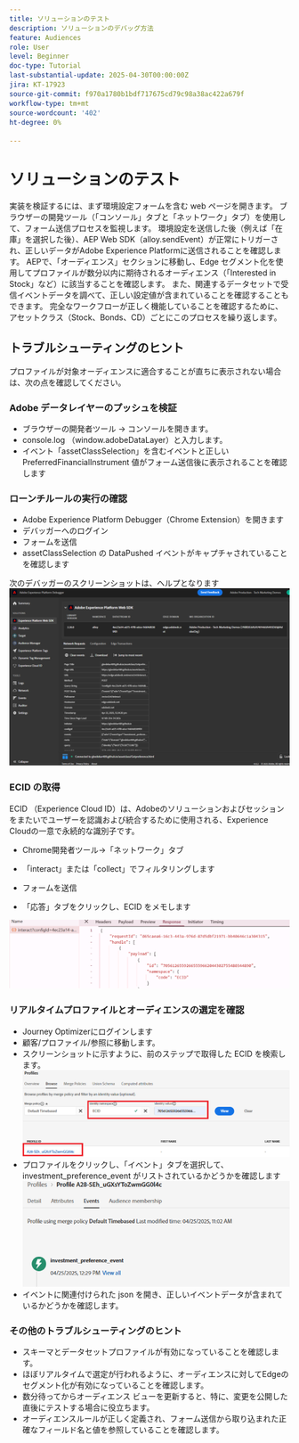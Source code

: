 ```yaml
---
title: ソリューションのテスト
description: ソリューションのデバッグ方法
feature: Audiences
role: User
level: Beginner
doc-type: Tutorial
last-substantial-update: 2025-04-30T00:00:00Z
jira: KT-17923
source-git-commit: f970a1780b1bdf717675cd79c98a38ac422a679f
workflow-type: tm+mt
source-wordcount: '402'
ht-degree: 0%

---
```


# ソリューションのテスト

実装を検証するには、まず環境設定フォームを含む web ページを開きます。 ブラウザーの開発ツール（「コンソール」タブと「ネットワーク」タブ）を使用して、フォーム送信プロセスを監視します。 環境設定を送信した後（例えば「在庫」を選択した後）、AEP Web SDK（alloy.sendEvent）が正常にトリガーされ、正しいデータがAdobe Experience Platformに送信されることを確認します。 AEPで、「オーディエンス」セクションに移動し、Edge セグメント化を使用してプロファイルが数分以内に期待されるオーディエンス（「Interested in Stock」など）に該当することを確認します。 また、関連するデータセットで受信イベントデータを調べて、正しい設定値が含まれていることを確認することもできます。 完全なワークフローが正しく機能していることを確認するために、アセットクラス（Stock、Bonds、CD）ごとにこのプロセスを繰り返します。

## トラブルシューティングのヒント

プロファイルが対象オーディエンスに適合することが直ちに表示されない場合は、次の点を確認してください。


### Adobe データレイヤーのプッシュを検証

* ブラウザーの開発者ツール → コンソールを開きます。
* console.log （window.adobeDataLayer）と入力します。
* イベント「assetClassSelection」を含むイベントと正しい PreferredFinancialInstrument 値がフォーム送信後に表示されることを確認します

### ローンチルールの実行の確認

* Adobe Experience Platform Debugger（Chrome Extension）を開きます
* デバッガーへのログイン
* フォームを送信
* assetClassSelection の DataPushed イベントがキャプチャされていることを確認します

次のデバッガーのスクリーンショットは、ヘルプとなります
![aep-debugger](assets/aep-debugger.png)

### ECID の取得

ECID （Experience Cloud ID）は、Adobeのソリューションおよびセッションをまたいでユーザーを認識および統合するために使用される、Experience Cloudの一意で永続的な識別子です。

* Chrome開発者ツール→「ネットワーク」タブ

* 「interact」または「collect」でフィルタリングします

* フォームを送信
* 「応答」タブをクリックし、ECID をメモします

![get-ecid](assets/get-ecid.png)

### リアルタイムプロファイルとオーディエンスの選定を確認

* Journey Optimizerにログインします
* 顧客/プロファイル/参照に移動します。
* スクリーンショットに示すように、前のステップで取得した ECID を検索します。
  ![ecid-profile](assets/ecid-profile.png)
* プロファイルをクリックし、「イベント」タブを選択して、investment_preference_event がリストされているかどうかを確認します
  ![events-tab](assets/profile-events.png)
* イベントに関連付けられた json を開き、正しいイベントデータが含まれているかどうかを確認します。

### その他のトラブルシューティングのヒント

* スキーマとデータセットプロファイルが有効になっていることを確認します。
* ほぼリアルタイムで選定が行われるように、オーディエンスに対してEdgeのセグメント化が有効になっていることを確認します。
* 数分待ってからオーディエンス ビューを更新すると、特に、変更を公開した直後にテストする場合に役立ちます。
* オーディエンスルールが正しく定義され、フォーム送信から取り込まれた正確なフィールド名と値を参照していることを確認します。



